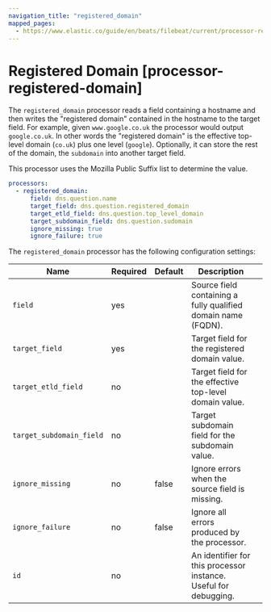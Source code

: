 ```yaml
---
navigation_title: "registered_domain"
mapped_pages:
  - https://www.elastic.co/guide/en/beats/filebeat/current/processor-registered-domain.html
---
```


# Registered Domain [processor-registered-domain]


The `registered_domain` processor reads a field containing a hostname and then writes the "registered domain" contained in the hostname to the target field. For example, given `www.google.co.uk` the processor would output `google.co.uk`. In other words the "registered domain" is the effective top-level domain (`co.uk`) plus one level (`google`). Optionally, it can store the rest of the domain, the `subdomain` into another target field.

This processor uses the Mozilla Public Suffix list to determine the value.

```yaml
processors:
  - registered_domain:
      field: dns.question.name
      target_field: dns.question.registered_domain
      target_etld_field: dns.question.top_level_domain
      target_subdomain_field: dns.question.sudomain
      ignore_missing: true
      ignore_failure: true
```

The `registered_domain` processor has the following configuration settings:

| Name | Required | Default | Description |  |
| --- | --- | --- | --- | --- |
| `field` | yes |  | Source field containing a fully qualified domain name (FQDN). |  |
| `target_field` | yes |  | Target field for the registered domain value. |  |
| `target_etld_field` | no |  | Target field for the effective top-level domain value. |  |
| `target_subdomain_field` | no |  | Target subdomain field for the subdomain value. |  |
| `ignore_missing` | no | false | Ignore errors when the source field is missing. |  |
| `ignore_failure` | no | false | Ignore all errors produced by the processor. |  |
| `id` | no |  | An identifier for this processor instance. Useful for debugging. |  |

